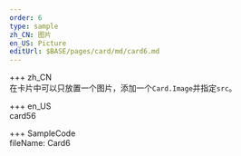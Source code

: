 ```yaml
---   
order: 6 
type: sample  
zh_CN: 图片
en_US: Picture
editUrl: $BASE/pages/card/md/card6.md
---      
```


+++ zh_CN   
在卡片中可以只放置一个图片，添加一个<Code>Card.Image</Code>并指定<Code>src</Code>。

+++ en_US   
card56

+++ SampleCode  
fileName: Card6
